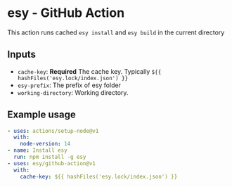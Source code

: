# esy - GitHub Action

This action runs cached `esy install` and `esy build` in the current directory

## Inputs

- `cache-key`: **Required** The cache key. Typically `${{ hashFiles('esy.lock/index.json') }}`
- `esy-prefix`: The prefix of esy folder
- `working-directory`: Working directory.

## Example usage

```yml
- uses: actions/setup-node@v1
  with:
    node-version: 14
- name: Install esy
  run: npm install -g esy
- uses: esy/github-action@v1
  with:
    cache-key: ${{ hashFiles('esy.lock/index.json') }}
```
